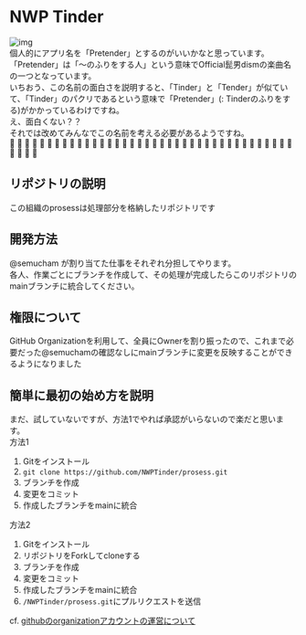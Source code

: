 # NWP Tinder
![img](https://media.discordapp.net/attachments/686638701630980134/801195148548898817/68747470733a2f2f6d656469612e646973636f72646170702e6e65742f6174746163686d656e74732f373932303035313030.png)  
個人的にアプリ名を「Pretender」とするのがいいかなと思っています。「Pretender」は「～のふりをする人」という意味でOfficial髭男dismの楽曲名の一つとなっています。  
いちおう、この名前の面白さを説明すると、「Tinder」と「Tender」が似ていて、「Tinder」のパクリであるという意味で「Pretender」(: Tinderのふりをする)がかかっているわけですね。  
え、面白くない？？   
それでは改めてみんなでこの名前を考える必要があるようですね。  
 :santa: :santa: :santa: :santa: :santa: :santa: :santa: :santa: :santa: :santa: :santa: :santa: :santa: :santa: :santa: :santa: :santa: :santa: :santa: :santa: :santa: :santa: :santa: :santa: :santa: :santa: :santa: :santa: :santa: :santa: :santa: :santa: :santa: :santa: :santa: :santa: :santa: :santa: :santa: :santa: :santa: :santa: 
## リポジトリの説明 
この組織のprosessは処理部分を格納したリポジトリです

## 開発方法
@semucham が割り当てた仕事をそれぞれ分担してやります。  
各人、作業ごとにブランチを作成して、その処理が完成したらこのリポジトリのmainブランチに統合してください。

## 権限について
GitHub Organizationを利用して、全員にOwnerを割り振ったので、これまで必要だった@semuchamの確認なしにmainブランチに変更を反映することができるようになりました

## 簡単に最初の始め方を説明
まだ、試していないですが、方法1でやれば承認がいらないので楽だと思います。  
方法1  
1. Gitをインストール
2. ```git clone https://github.com/NWPTinder/prosess.git``` 
3. ブランチを作成
4. 変更をコミット
5. 作成したブランチをmainに統合

方法2  
1. Gitをインストール
2. リポジトリをForkしてcloneする
3. ブランチを作成
4. 変更をコミット
5. 作成したブランチをmainに統合
6. `/NWPTinder/prosess.git`にプルリクエストを送信

cf. [githubのorganizationアカウントの運営について](https://qiita.com/chari/items/ee16bf16715f4bbcbd9b)
